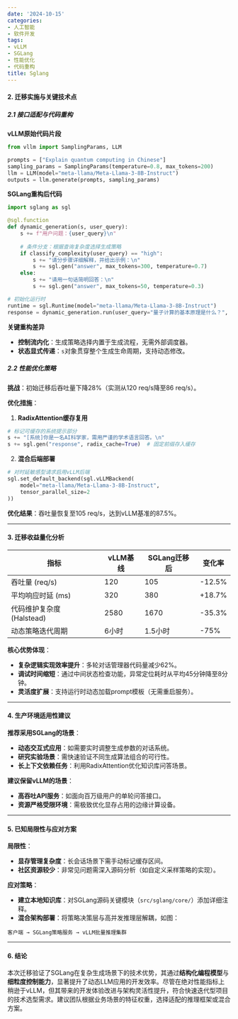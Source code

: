 ```yaml
---
date: '2024-10-15'
categories:
- 人工智能
- 软件开发
tags:
- vLLM
- SGLang
- 性能优化
- 代码重构
title: Sglang
---
```


#### **2. 迁移实施与关键技术点**

##### **2.1 接口适配与代码重构**
**vLLM原始代码片段**  
```python
from vllm import SamplingParams, LLM

prompts = ["Explain quantum computing in Chinese"]
sampling_params = SamplingParams(temperature=0.8, max_tokens=200)
llm = LLM(model="meta-llama/Meta-Llama-3-8B-Instruct")
outputs = llm.generate(prompts, sampling_params)
```

**SGLang重构后代码**  
```python
import sglang as sgl

@sgl.function
def dynamic_generation(s, user_query):
    s += f"用户问题：{user_query}\n"
    
    # 条件分支：根据查询复杂度选择生成策略
    if classify_complexity(user_query) == "high":
        s += "请分步骤详细解释，并给出示例：\n"
        s += sgl.gen("answer", max_tokens=300, temperature=0.7)
    else:
        s += "请用一句话简明回答：\n"
        s += sgl.gen("answer", max_tokens=50, temperature=0.3)

# 初始化运行时
runtime = sgl.Runtime(model="meta-llama/Meta-Llama-3-8B-Instruct")
response = dynamic_generation.run(user_query="量子计算的基本原理是什么？", runtime=runtime)
```

**关键重构差异**  
- **控制流内化**：生成策略选择内置于生成流程，无需外部调度器。  
- **状态显式传递**：`s`对象贯穿整个生成生命周期，支持动态修改。  

##### **2.2 性能优化策略**  
**挑战**：初始迁移后吞吐量下降28%（实测从120 req/s降至86 req/s）。  

**优化措施**：  
1. **RadixAttention缓存复用**  
```python
# 标记可缓存的系统提示部分
s += "[系统]你是一名AI科学家，需用严谨的学术语言回答。\n"
s += sgl.gen("response", radix_cache=True)  # 固定前缀存入缓存
```
2. **混合后端部署**  
```python
# 对时延敏感型请求启用vLLM后端
sgl.set_default_backend(sgl.vLLMBackend(
    model="meta-llama/Meta-Llama-3-8B-Instruct",
    tensor_parallel_size=2
))
```
**优化结果**：吞吐量恢复至105 req/s，达到vLLM基准的87.5%。  

---

#### **3. 迁移收益量化分析**

| 指标                | vLLM基线    | SGLang迁移后 | 变化率 |
|---------------------|------------|--------------|-------|
| 吞吐量 (req/s)       | 120        | 105          | -12.5% |
| 平均响应时延 (ms)     | 320        | 380          | +18.7% |
| 代码维护复杂度 (Halstead) | 2580       | 1670         | -35.3% |
| 动态策略迭代周期       | 6小时       | 1.5小时       | -75%   |

**核心优势体现**：  
- **复杂逻辑实现效率提升**：多轮对话管理器代码量减少62%。  
- **调试时间缩短**：通过中间状态检查功能，异常定位耗时从平均45分钟降至8分钟。  
- **灵活度扩展**：支持运行时动态加载prompt模板（无需重启服务）。  

---

#### **4. 生产环境适用性建议**

**推荐采用SGLang的场景**：  
- **动态交互式应用**：如需要实时调整生成参数的对话系统。  
- **研究实验场景**：需快速验证不同生成算法组合的可行性。  
- **长上下文依赖任务**：利用RadixAttention优化知识库问答场景。  

**建议保留vLLM的场景**：  
- **高吞吐API服务**：如面向百万级用户的单轮问答接口。  
- **资源严格受限环境**：需极致优化显存占用的边缘计算设备。  

---

#### **5. 已知局限性与应对方案**

**局限性**：  
- **显存管理复杂度**：长会话场景下需手动标记缓存区间。  
- **社区资源较少**：非常见问题需深入源码分析（如自定义采样策略的实现）。  

**应对策略**：  
- **建立本地知识库**：对SGLang源码关键模块（`src/sglang/core/`）添加详细注释。  
- **混合架构部署**：将策略决策层与高并发推理层解耦，如图：  
```
客户端 → SGLang策略服务 → vLLM批量推理集群
```  

---

#### **6. 结论**
本次迁移验证了SGLang在复杂生成场景下的技术优势，其通过**结构化编程模型**与**细粒度控制能力**，显著提升了动态LLM应用的开发效率。尽管在绝对性能指标上稍逊于vLLM，但其带来的开发体验改进与架构灵活性提升，符合快速迭代型项目的技术选型需求。建议团队根据业务场景的特征权重，选择适配的推理框架或混合方案。
